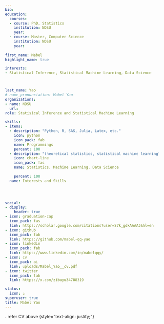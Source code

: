 ```yaml
---
bio: 
education:
  courses:
  - course: PhD, Statistics
    institution: NDSU
    year: 
  - course: Master, Computer Science
    institution: NDSU
    year: 
    
first_name: Mabel
highlight_name: true

interests:
- Statistical Inference, Statistical Machine Learning, Data Science



last_name: Yao
# name_pronunciation: Mabel Yao
organizations:
- name: NDSU
  url: 
role: Statisical Inference and Statistical Machine Learning

skills:
- items:
  - description: "Python, R, SAS, Julia, Latex, etc."
    icon: python
    icon_pack: fab
    name: Programmings 
    percent: 100
  - description: "theoretical statistics, statistical machine learning"
    icon: chart-line
    icon_pack: fas
    name: Statistics, Machine Learning, Data Science
   
    percent: 100
  name: Interests and Skills
  



social:
- display:
    header: true
- icon: graduation-cap
  icon_pack: fas
  link: https://scholar.google.com/citations?user=S7k_gdkAAAAJ&hl=en
- icon: github
  icon_pack: fab
  link: https://github.com/mabel-qq-yao
- icon: linkedin
  icon_pack: fab
  link: https://www.linkedin.com/in/mabelqqy/
- icon: cv
  icon_pack: ai
  link: uploads/Mabel_Yao__cv.pdf
- icon: twitter
  icon_pack: fab
  link: https://x.com/zibuyu34788319

status:
  icon: ☕️
superuser: true
title: Mabel Yao
---
```

. refer CV above
{style="text-align: justify;"}
